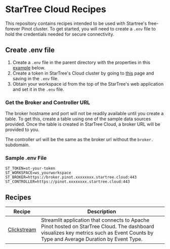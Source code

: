 # StarTree Cloud Recipes

This repository contains recipes intended to be used with Startree's free-forever Pinot cluster. To get started, you will need to create a `.env` file to hold the credentials needed for secure connectivity.

## Create .env file

1. Create a `.env` file in the parent directory with the properties in this [example](#sample-env-file) below.
2. Create a token in StarTree's Cloud cluster by going to [this](https://apps.celpxu.cp.s7e.startree.cloud/pinot-api-tokens) page and saving in the `.env` file. 
3. Obtain your workspace id from the top of the StarTree's web application and set it in the `.env` file.


### Get the Broker and Controller URL

The broker hostname and port will not be readily available until you create a table. To get this, create a table using one of the sample data sources provided. Once the table is created in StarTree Cloud, a broker URL will be provided to you.

The controller url will be the same as the broker url without the `broker.` subdomain. 

### Sample .env File
```
ST_TOKEN=st-your-token
ST_WORKSPACE=ws_yourworkspace
ST_BROKER=https://broker.pinot.xxxxxxxx.startree.cloud:443
ST_CONTROLLER=https://pinot.xxxxxxxx.startree.cloud:443
```

## Recipes

| Recipe | Description |
|-----------|-----------|
| [Clickstream](./click-stream-dashboard/)   | Streamlit application that connects to Apache Pinot hosted on StarTree Cloud. The dashboard visualizes key metrics such as Event Counts by Type and Average Duration by Event Type. |

